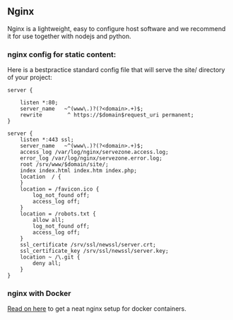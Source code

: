 ## Nginx
Nginx is a lightweight, easy to configure host software and we recommend it for use together with nodejs and python.

### nginx config for static content:
Here is a bestpractice standard config file that will serve the site/ directory of your project:

    server {

        listen *:80;
        server_name   ~^(www\.)?(?<domain>.+)$;
        rewrite        ^ https://$domain$request_uri permanent;
    }

    server {
        listen *:443 ssl;
        server_name   ~^(www\.)?(?<domain>.+)$;
        access_log /var/log/nginx/servezone.access.log;
        error_log /var/log/nginx/servezone.error.log;
        root /srv/www/$domain/site/;
        index index.html index.htm index.php;
        location  / {
        }
        location = /favicon.ico {
            log_not_found off;
            access_log off;
        }
        location = /robots.txt {
            allow all;
            log_not_found off;
            access_log off;
        }
        ssl_certificate /srv/ssl/newssl/server.crt;
        ssl_certificate_key /srv/ssl/newssl/server.key;
        location ~ /\.git {
            deny all;
        }
    }

### nginx with Docker
[Read on here](docker.md#nginx-proxy) to get a neat nginx setup for docker containers.